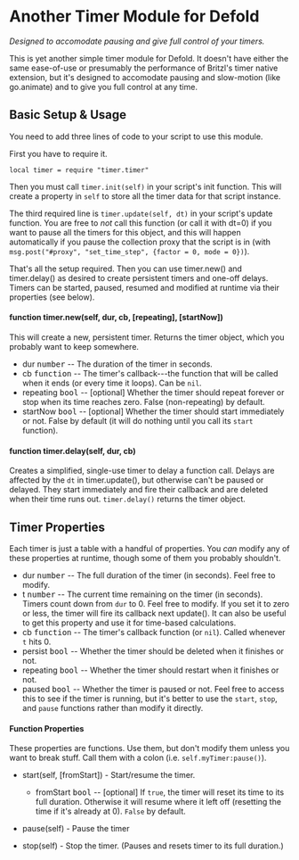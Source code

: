 #  Another Timer Module for Defold
_Designed to accomodate pausing and give full control of your timers._

This is yet another simple timer module for Defold. It doesn't have either the same ease-of-use or presumably the performance of Britzl's timer native extension, but it's designed to accomodate pausing and slow-motion (like go.animate) and to give you full control at any time.

## Basic Setup & Usage

You need to add three lines of code to your script to use this module.

First you have to require it.

```
local timer = require "timer.timer"
```

Then you must call `timer.init(self)` in your script's init function. This will create a property in `self` to store all the timer data for that script instance.

The third required line is `timer.update(self, dt)` in your script's update function. You are free to _not_ call this function (or call it with dt=0) if you want to pause all the timers for this object, and this will happen automatically if you pause the collection proxy that the script is in (with `msg.post("#proxy", "set_time_step", {factor = 0, mode = 0})`).

That's all the setup required. Then you can use timer.new() and timer.delay() as desired to create persistent timers and one-off delays. Timers can be started, paused, resumed and modified at runtime via their properties (see below).

#### function timer.new(self, dur, cb, [repeating], [startNow])

This will create a new, persistent timer. Returns the timer object, which you probably want to keep somewhere.

* dur <kbd>number</kbd> -- The duration of the timer in seconds.
* cb <kbd>function</kbd> -- The timer's callback---the function that will be called when it ends (or every time it loops). Can be `nil`.
* repeating <kbd>bool</kbd> -- [optional] Whether the timer should repeat forever or stop when its time reaches zero. False (non-repeating) by default.
* startNow <kbd>bool</kbd> -- [optional] Whether the timer should start immediately or not. False by default (it will do nothing until you call its `start` function).


#### function timer.delay(self, dur, cb)

Creates a simplified, single-use timer to delay a function call. Delays are affected by the `dt` in timer.update(), but otherwise can't be paused or delayed. They start immediately and fire their callback and are deleted when their time runs out. `timer.delay()` returns the timer object. 

## Timer Properties

Each timer is just a table with a handful of properties. You _can_ modify any of these properties at runtime, though some of them you probably shouldn't.

* dur <kbd>number</kbd> -- The full duration of the timer (in seconds). Feel free to modify.
* t <kbd>number</kbd> -- The current time remaining on the timer (in seconds). Timers count down from `dur` to 0. Feel free to modify. If you set it to zero or less, the timer will fire its callback next update(). It can also be useful to get this property and use it for time-based calculations.
* cb <kbd>function</kbd> -- The timer's callback function (or `nil`). Called whenever `t` hits 0.
* persist <kbd>bool</kbd> -- Whether the timer should be deleted when it finishes or not.
* repeating <kbd>bool</kbd> -- Whether the timer should restart when it finishes or not.
* paused <kbd>bool</kbd> -- Whether the timer is paused or not. Feel free to access this to see if the timer is running, but it's better to use the `start`, `stop`, and `pause` functions rather than modify it directly.

#### Function Properties

These properties are functions. Use them, but don't modify them unless you want to break stuff. Call them with a colon (i.e. `self.myTimer:pause()`).

* start(self, [fromStart]) - Start/resume the timer.
    * fromStart <kbd>bool</kbd> -- [optional] If `true`, the timer will reset its time to its full duration. Otherwise it will resume where it left off (resetting the time if it's already at 0). `False` by default.

* pause(self) - Pause the timer

* stop(self) - Stop the timer. (Pauses and resets timer to its full duration.)
